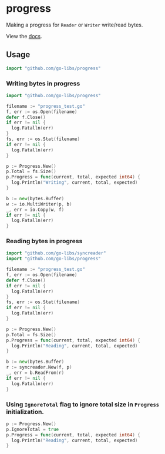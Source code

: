 
# progress

Making a progress for `Reader` or `Writer` write/read bytes.

View the [docs][].


## Usage

```go
import "github.com/go-libs/progress"
```


### Writing bytes in progress

```go
import "github.com/go-libs/progress"

filename := "progress_test.go"
f, err := os.Open(filename)
defer f.Close()
if err != nil {
  log.Fatalln(err)
}
fs, err := os.Stat(filename)
if err != nil {
  log.Fatalln(err)
}

p := Progress.New()
p.Total = fs.Size()
p.Progress = func(current, total, expected int64) {
  log.Println("Writing", current, total, expected)
}

b := new(bytes.Buffer)
w := io.MultiWriter(p, b)
_, err = io.Copy(w, f)
if err != nil {
  log.Fatalln(err)
}
```


### Reading bytes in progress


```go
import "github.com/go-libs/syncreader"
import "github.com/go-libs/progress"

filename := "progress_test.go"
f, err := os.Open(filename)
defer f.Close()
if err != nil {
  log.Fatalln(err)
}
fs, err := os.Stat(filename)
if err != nil {
  log.Fatalln(err)
}

p := Progress.New()
p.Total = fs.Size()
p.Progress = func(current, total, expected int64) {
  log.Println("Reading", current, total, expected)
}

b := new(bytes.Buffer)
r := syncreader.New(f, p)
_, err = b.ReadFrom(r)
if err != nil {
  log.Fatalln(err)
}
```


### Using `IgnoreTotal` flag to ignore total size in `Progress` initialization.

```go
p := Progress.New()
p.IgnoreTotal = true
p.Progress = func(current, total, expected int64) {
  log.Println("Reading", current, total, expected)
}
```


[docs]: http://godoc.org/github.com/go-libs/progress

